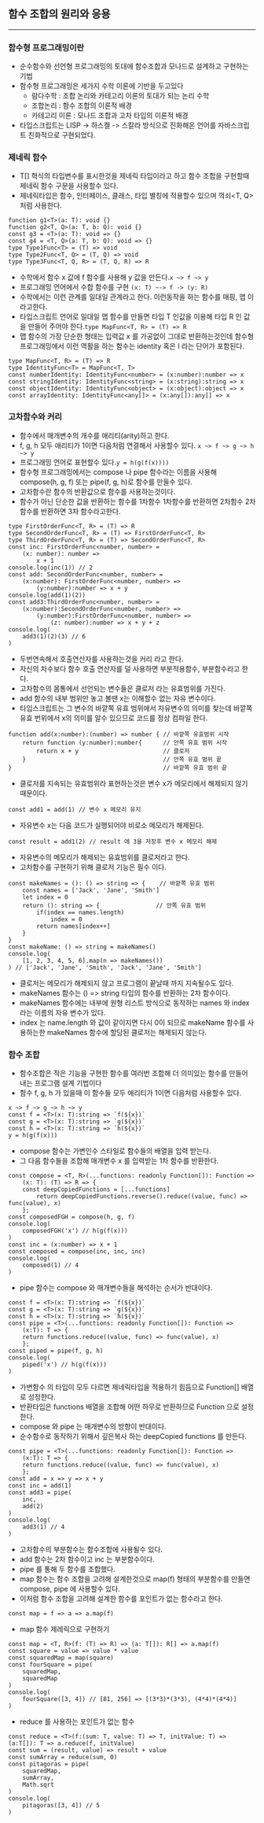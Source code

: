 
## 함수 조합의 원리와 응용

----------------------

### 함수형 프로그래밍이란

* 순수함수와 선언형 프로그래밍의 토대에 함수조합과 모나드로 설계하고 구현하는 기법
* 함수형 프로그래밍은 세가지 수학 이론에 기반을 두고있다
  * 람다수학 : 조합 논리와 카테고리 이론의 토대가 되는 논리 수학
  * 조합논리 : 함수 조합의 이론적 배경
  * 카테고리 이론 : 모나드 조합과 고차 타입의 이론적 배경
* 타입스크립트는  LISP -> 하스켈 -> 스칼라 방식으로 진화해온 언어를 자바스크립트 친화적으로 구현되었다.

### 제네릭 함수

* T[] 혁식의 타입변수를 표시한것을 제네릭 타입이라고 하고 함수 조합을 구현할때 제네릭 함수 구문을 사용할수 있다.
* 제네릭타입은 함수, 인터페이스, 클래스, 타입 별칭에 적용할수 있으며 꺽쇠<T, Q> 처럼 사용한다.
```
function g1<T>(a: T): void {}
function g2<T, Q>(a: T, b: Q): void {}
const g3 = <T>(a: T): void => {}
const g4 = <T, Q>(a: T, b: Q): void => {}
type Type1Func<T> = (T) => void
type Type2Func<T, Q> = (T, Q) => void
type Type3Func<T, Q, R> = (T, Q, R) => R
```
* 수학에서 함수 x 값에 f 함수를 사용해 y 값을 만든다.`x ~> f ~> y`
* 프로그래밍 언어에서 수합 함수를 구현 `(x: T) ~-> f -> (y: R)`
* 수학에서는 이런 관계를 일대일 관계라고 한다. 이런동작을 하는 함수를 매핑, 맵 이라고한다.
* 타입스크립트 언어로 일대일 맵 함수를 만들면 타입 T 인값을 이용해 타입 R 인 값을 만들어 주어야 한다.`type MapFunc<T, R> = (T) => R`
* 맵 함수의 가장 단순한 형태는 입력값 x 를 가공없이 그대로 반환하는것인데 함수형 프로그래밍에서 이런 역활을 하는 함수는 identity 혹은 I 라는 단어가 포함된다.
```
type MapFunc<T, R> = (T) => R
type IdentityFunc<T> = MapFunc<T, T>
const numberIdentity: IdentityFunc<number> = (x:number):number => x
const stringIdentity: IdentityFunc<string> = (x:string):string => x
const objectIdentity: IdentityFunc<object> = (x:object):object => x
const arrayIdentity: IdentityFunc<any[]> = (x:any[]):any[] => x
```

### 고차함수와 커리

* 함수에서 매개변수의 개수를 애리티(arity)하고 한다.
* f, g, h 모두 애리티가 1이면 다음처럼 연결해서 사용할수 있다. `x ~> f ~> g ~> h ~> y`
* 프로그래밍 언어로 표현할수 있다.`y = h(g(f(x))))`
* 함수형 프로그래밍에서는 compose 나 pipe 함수라는 이름을 사용해 compose(h, g, f) 또는 pipe(f, g, h)로 함수를 만들수 있다.
* 고차함수란 함수의 반환값으로 함수를 사용하는것이다.
* 함수가 아닌 단순한 값을 반환하는 함수를 1차함수 1차함수를 반환하면 2차함수 2차함수를 반환하면 3차 함수라고한다.
```
type FirstOrderFunc<T, R> = (T) => R
type SecondOrderFunc<T, R> = (T) => FirstOrderFunc<T, R>
type ThirdOrderFunc<T, R> = (T) => SecondOrderFunc<T, R>
const inc: FirstOrderFunc<number, number> = 
    (x: number): number => 
        x + 1
console.log(inc(1)) // 2
const add: SecondOrderFunc<number, number> = 
    (x:number): FirstOrderFunc<number, number> => 
        (y:number):number => x + y
console.log(add(1)(2))
const add3:ThirdOrderFunc<number, number> = 
    (x:number):SecondOrderFunc<number, number> => 
        (y:number):FirstOrderFunc<number, number> => 
            (z: number):number => x + y + z
console.log(
    add3(1)(2)(3) // 6
)
```
* 두번연속해서 호출연산자를 사용하는것을 커리 라고 한다.
* 자신의 차수보다 함수 호출 연산자를 덜 사용하면 부분적용함수, 부분함수라고 한다.
* 고차함수의 몸통에서 선언되는 변수들은 클로저 라는 유효범위를 가진다.
* add 함수의 내부 범위만 놓고 볼땐 x는 이해할수 없는 자유 변수이다.
* 타입스크립트는 그 변수의 바깥쪽 유효 범위에서 자유변수의 의미를 찾는데 바깥쪽 유효 번위에서 x의 의미를 알수 있으므로 코드를 정상 컴파일 한다.
```
function add(x:number):(number) => number { // 바깥쪽 유효범위 시작
    return function (y:number):number{      // 안쪽 유효 범위 시작
        return x + y                        // 클로저
    }                                       // 안쪽 유효 범위 끝
}                                           // 바깥쪽 유효 범위 끝
```
* 클로저를 지속되는 유효범위라 표현하는것은 변수 x가 메모리에서 해제되지 않기 때문이다.
```
const add1 = add(1) // 변수 x 메모리 유지
```
* 자유변수 x는 다음 코드가 실행되어야 비로소 메모리가 해제된다.
```
const result = add1(2) // result 에 3을 저장후 변수 x 메모리 해제
```
* 자유변수의 메모리가 해제되는 유효범위를 클로저라고 한다.
* 고차함수를 구현하기 위해 클로저 기능은 필수 이다.
```
const makeNames = (): () => string => {    // 바깥쪽 유효 범위
    const names = ['Jack', 'Jane', 'Smith']
    let index = 0
    return (): string => {                // 안쪽 유효 범위
        if(index == names.length) 
            index = 0
        return names[index++]
    }
}
const makeName: () => string = makeNames()
console.log(
    [1, 2, 3, 4, 5, 6].map(n => makeNames())
) // ['Jack', 'Jane', 'Smith', 'Jack', 'Jane', 'Smith']

```
* 클로저는 메모리가 해제되지 않고 프로그램이 끝날때 까지 지속될수도 있다.
* makeNames 함수는 () => string 타입의 함수를 반환하는 2차 함수이다.
* makeNames 함수에는 내부에 원형 리스트 방식으로 동작하는 names 와 index 라는 이름의 자유 변수가 있다.
* index 는 name.length 와 값이 같이지면 다시 0이 되므로 makeName 함수를 사용하는한 makeNames 함수에 할당된 클로저는 해제되지 않는다.

### 함수 조합

* 함수조합은 작은 기능을 구현한 함수를 여러번 조합해 더 의미있는 함수를 만들어 내는 프로그램 설계 기법이다
* 함수 f, g, h 가 있을때 이 함수들 모두 애리티가 1이면 다음처럼 사용할수 있다. 
```
x ~> f ~> g ~> h ~> y
const f = <T>(x: T):string => `f(${x})`
const g = <T>(x: T):string => `g(${x})`
const h = <T>(x: T):string => `h(${x})`
y = h(g(f(x)))
```
* compose 함수는 가변인수 스타일로 함수들의 배열을 입력 받는다.
* 그 다음 함수들을 조합해 매개변수 x 를 입력받는 1차 함수를 반환한다.
```
const compose = <T, R>(...functions: readonly Function[]): Function =>
    (x: T): (T) => R => {
    const deepCopiedFunctions = [...functions]
        return deepCopiedFunctions.reverse().reduce((value, func) => func(value), x)
    };
const composedFGH = compose(h, g, f)
console.log(
    composedFGH('x') // h(g(f(x))) 
)
const inc = (x:number) => x + 1
const composed = compose(inc, inc, inc)
console.log(
    composed(1) // 4
)
```
* pipe 함수는 compose 와 매개변수들을 해석하는 순서가 반대이다.
```
const f = <T>(x: T):string => `f(${x})`
const g = <T>(x: T):string => `g(${x})`
const h = <T>(x: T):string => `h(${x})`
const pipe = <T>(...functions: readonly Function[]): Function =>
    (x:T): T => {
    return functions.reduce((value, func) => func(value), x)
    };
const piped = pipe(f, g, h)
console.log(
    piped('x') // h(g(f(x)))
)
```
* 가변함수 의 타입이 모두 다르면 제네릭타입을 적용하기 힘듬으로 Function[] 배열로 성정한다.
* 반환타입은 functions 배열을 조합해 어떤 하무로 반환하므로 Function 으로 설정한다.
* compose 와 pipe 는 매개변수의 방향이 반대이다.
* 순수함수로 동작하기 위해서 깊은복사 하는 deepCopied functions 를 만든다.
```
const pipe = <T>(...functions: readonly Function[]): Function =>
    (x:T): T => {
    return functions.reduce((value, func) => func(value), x)
    };
const add = x => y => x + y
const inc = add(1)
const add3 = pipe(
    inc,
    add(2)
)
console.log(
    add3(1) // 4
)
```
* 고차함수의 부분함수는 함수조합에 사용될수 있다.
* add 함수는 2차 함수이고 inc 는 부분함수이다.
* pipe 를 통해 두 함수를 조합했다.
* map 함수는 함수 조합을 고려해 설계한것으로 map(f) 형태의 부분함수를 만들면 compose, pipe 에 사용할수 있다.
* 이처럼 함수 조합을 고려해 설계한 함수를 포인트가 없는 함수라고 한다.
```
const map = f => a => a.map(f)
```
* map 함수 제레릭으로 구현하기 
```
const map = <T, R>(f: (T) => R) => (a: T[]): R[] => a.map(f)
const square = value => value * value
const squaredMap = map(square)
const fourSquare = pipe(
    squaredMap,
    squaredMap
)
console.log(
    fourSquare([3, 4]) // [81, 256] => [(3*3)*(3*3), (4*4)*(4*4)]
)
```
* reduce 를 사용하는 포인트가 없는 함수
```
const reduce = <T>(f:(sum: T, value: T) => T, initValue: T) => (a:T[]): T => a.reduce(f, initValue)
const sum = (result, value) => result + value
const sumArray = reduce(sum, 0)
const pitagoras = pipe(
    squaredMap,
    sumArray,
    Math.sqrt
)
console.log(
    pitagoras([3, 4]) // 5
)
```

